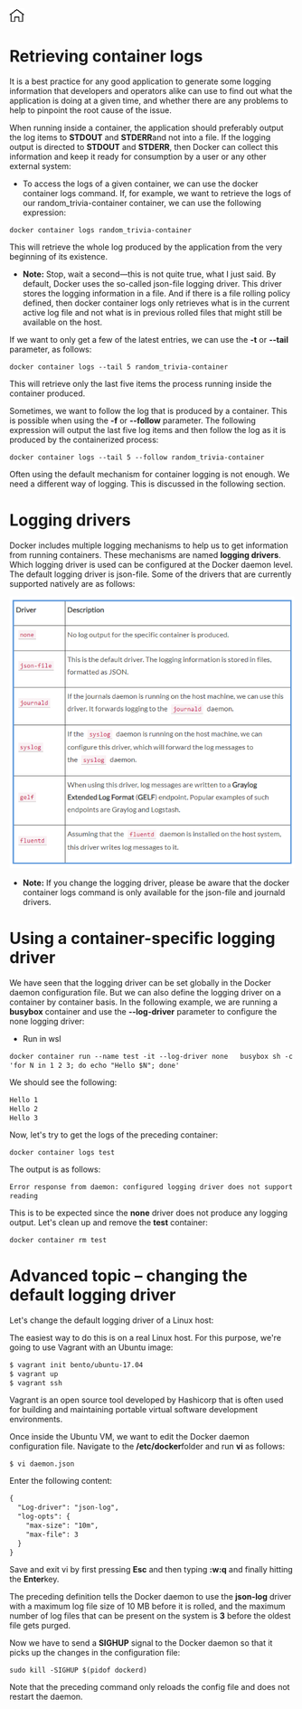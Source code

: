 [![Home](../../img/home.png)](../M-02/README.md)

# Retrieving container logs
It is a best practice for any good application to generate some logging information that developers and operators alike can use to find out what the application is doing at a given time, and whether there are any problems to help to pinpoint the root cause of the issue.

When running inside a container, the application should preferably output the log items to **STDOUT** and **STDERR**and not into a file. If the logging output is directed to **STDOUT** and **STDERR**, then Docker can collect this information and keep it ready for consumption by a user or any other external system:

- To access the logs of a given container, we can use the docker container logs command. If, for example, we want to retrieve the logs of our random_trivia-container container, we can use the following expression:

```
docker container logs random_trivia-container
```

This will retrieve the whole log produced by the application from the very beginning of its existence.

- **Note:** Stop, wait a second—this is not quite true, what I just said. By default, Docker uses the so-called json-file logging driver. This driver stores the logging information in a file. And if there is a file rolling policy defined, then docker container logs only retrieves what is in the current active log file and not what is in previous rolled files that might still be available on the host.

If we want to only get a few of the latest entries, we can use the **-t** or **--tail** parameter, as follows:

```
docker container logs --tail 5 random_trivia-container
```

This will retrieve only the last five items the process running inside the container produced.

Sometimes, we want to follow the log that is produced by a container. This is possible when using the **-f** or **--follow** parameter. The following expression will output the last five log items and then follow the log as it is produced by the containerized process:

```
docker container logs --tail 5 --follow random_trivia-container 
```

Often using the default mechanism for container logging is not enough. We need a different way of logging. This is discussed in the following section.

# Logging drivers
Docker includes multiple logging mechanisms to help us to get information from running containers. These mechanisms are named **logging drivers**. Which logging driver is used can be configured at the Docker daemon level. The default logging driver is json-file. Some of the drivers that are currently supported natively are as follows:

![ld](../../img/M-02/l2-ssrc-p6.png)

- **Note:**  If you change the logging driver, please be aware that the docker container logs command is only available for the json-file and journald drivers.

# Using a container-specific logging driver
We have seen that the logging driver can be set globally in the Docker daemon configuration file. But we can also define the logging driver on a container by container basis. In the following example, we are running a **busybox** container and use the **--log-driver** parameter to configure the none logging driver:

- Run in wsl
```
docker container run --name test -it --log-driver none   busybox sh -c 'for N in 1 2 3; do echo "Hello $N"; done'
```

We should see the following:

```
Hello 1
Hello 2
Hello 3 
```
Now, let's try to get the logs of the preceding container:


```
docker container logs test
```

The output is as follows:

```
Error response from daemon: configured logging driver does not support reading
```
This is to be expected since the **none** driver does not produce any logging output. Let's clean up and remove the **test** container:

```
docker container rm test
```

# Advanced topic – changing the default logging driver
Let's change the default logging driver of a Linux host:

The easiest way to do this is on a real Linux host. For this purpose, we're going to use Vagrant with an Ubuntu image:

```
$ vagrant init bento/ubuntu-17.04
$ vagrant up
$ vagrant ssh
```

Vagrant is an open source tool developed by Hashicorp that is often used for building and maintaining portable virtual software development environments.

Once inside the Ubuntu VM, we want to edit the Docker daemon configuration file. Navigate to the **/etc/docker**folder and run **vi** as follows:
```
$ vi daemon.json  
```
Enter the following content:

```
{
  "Log-driver": "json-log",
  "log-opts": {
    "max-size": "10m",
    "max-file": 3
  }
}
```

Save and exit vi by first pressing **Esc** and then typing **:w:q** and finally hitting the **Enter**key.


The preceding definition tells the Docker daemon to use the **json-log** driver with a maximum log file size of 10 MB before it is rolled, and the maximum number of log files that can be present on the system is **3** before the oldest file gets purged.

Now we have to send a **SIGHUP** signal to the Docker daemon so that it picks up the changes in the configuration file:

```
sudo kill -SIGHUP $(pidof dockerd)
```

Note that the preceding command only reloads the config file and does not restart the daemon.